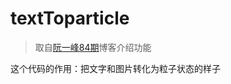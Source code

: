 # textToparticle

> 取自[阮一峰84期](http://www.ruanyifeng.com/blog/2019/11/weekly-issue-84.html)博客介绍功能 

这个代码的作用：把文字和图片转化为粒子状态的样子


